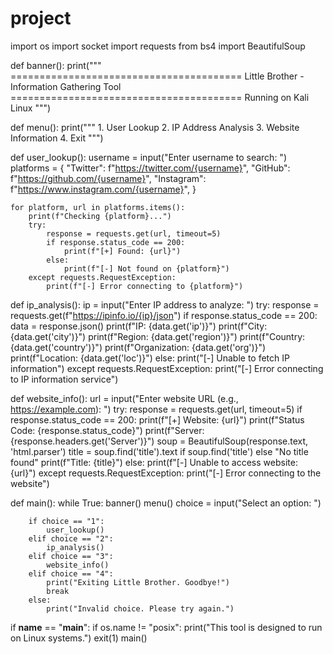 # project
import os
import socket
import requests
from bs4 import BeautifulSoup

def banner():
    print("""
    ========================================
    Little Brother - Information Gathering Tool
    ========================================
    Running on Kali Linux
    """)

def menu():
    print("""
    1. User Lookup
    2. IP Address Analysis
    3. Website Information
    4. Exit
    """)

def user_lookup():
    username = input("Enter username to search: ")
    platforms = {
        "Twitter": f"https://twitter.com/{username}",
        "GitHub": f"https://github.com/{username}",
        "Instagram": f"https://www.instagram.com/{username}",
    }

    for platform, url in platforms.items():
        print(f"Checking {platform}...")
        try:
            response = requests.get(url, timeout=5)
            if response.status_code == 200:
                print(f"[+] Found: {url}")
            else:
                print(f"[-] Not found on {platform}")
        except requests.RequestException:
            print(f"[-] Error connecting to {platform}")

def ip_analysis():
    ip = input("Enter IP address to analyze: ")
    try:
        response = requests.get(f"https://ipinfo.io/{ip}/json")
        if response.status_code == 200:
            data = response.json()
            print(f"IP: {data.get('ip')}")
            print(f"City: {data.get('city')}")
            print(f"Region: {data.get('region')}")
            print(f"Country: {data.get('country')}")
            print(f"Organization: {data.get('org')}")
            print(f"Location: {data.get('loc')}")
        else:
            print("[-] Unable to fetch IP information")
    except requests.RequestException:
        print("[-] Error connecting to IP information service")

def website_info():
    url = input("Enter website URL (e.g., https://example.com): ")
    try:
        response = requests.get(url, timeout=5)
        if response.status_code == 200:
            print(f"[+] Website: {url}")
            print(f"Status Code: {response.status_code}")
            print(f"Server: {response.headers.get('Server')}")
            soup = BeautifulSoup(response.text, 'html.parser')
            title = soup.find('title').text if soup.find('title') else "No title found"
            print(f"Title: {title}")
        else:
            print(f"[-] Unable to access website: {url}")
    except requests.RequestException:
        print("[-] Error connecting to the website")

def main():
    while True:
        banner()
        menu()
        choice = input("Select an option: ")

        if choice == "1":
            user_lookup()
        elif choice == "2":
            ip_analysis()
        elif choice == "3":
            website_info()
        elif choice == "4":
            print("Exiting Little Brother. Goodbye!")
            break
        else:
            print("Invalid choice. Please try again.")

if __name__ == "__main__":
    if os.name != "posix":
        print("This tool is designed to run on Linux systems.")
        exit(1)
    main()
